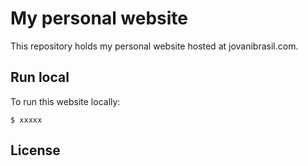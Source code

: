 # My personal website 

This repository holds my personal website hosted at jovanibrasil.com.

## Run local

To run this website locally:

	$ xxxxx 

## License 
